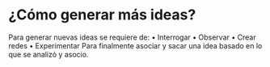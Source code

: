 # ¿Cómo generar más ideas?

Para generar nuevas ideas se requiere de:
•	Interrogar
•	Observar
•	Crear redes
•	Experimentar
Para finalmente asociar y sacar una idea basado en lo que se analizó y asocio.
